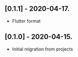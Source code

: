 ## [0.1.1] - 2020-04-17.

* Flutter format

## [0.1.0] - 2020-04-15.

* Initial migration from projects
